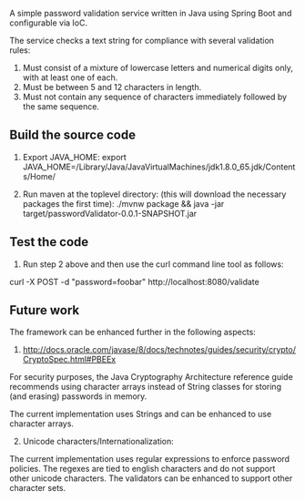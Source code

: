 A simple password validation service written in Java using Spring Boot and configurable via IoC. 

The service checks a text string for compliance with several validation rules:

1. Must consist of a mixture of lowercase letters and numerical digits only, with at least one of each.
2. Must be between 5 and 12 characters in length.
3. Must not contain any sequence of characters immediately followed by the same sequence.

## Build the source code

1. Export JAVA_HOME:
export JAVA_HOME=/Library/Java/JavaVirtualMachines/jdk1.8.0_65.jdk/Contents/Home/

2. Run maven at the toplevel directory: (this will download the necessary packages the first time):
./mvnw package && java -jar target/passwordValidator-0.0.1-SNAPSHOT.jar

## Test the code

1. Run step 2 above and then use the curl command line tool as follows:

curl -X POST -d "password=foobar" http://localhost:8080/validate

## Future work

The framework can be enhanced further in the following aspects:

1. http://docs.oracle.com/javase/8/docs/technotes/guides/security/crypto/CryptoSpec.html#PBEEx

For security purposes, the Java Cryptography Architecture reference guide recommends using 
character arrays instead of String classes for storing (and erasing) passwords in memory.

The current implementation uses Strings and can be enhanced to use character arrays.

2. Unicode characters/Internationalization:

The current implementation uses regular expressions to enforce password policies. The regexes are tied to english
characters and do not support other unicode characters. The validators can be enhanced to support other character sets.
